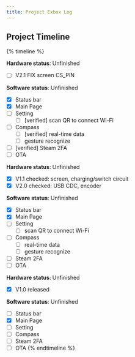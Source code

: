 ```yaml
---
title: Project Exbox Log
---
```


## Project Timeline
{% timeline %}
<!-- node 2024 年 5 月 10 日 -->
**Hardware status**: Unfinished

- [ ] V2.1 FIX screen CS_PIN

**Software status**: Unfinished

- [x] Status bar
- [x] Main Page
- [ ] Setting
  - [ ] [verified] scan QR to connect Wi-Fi 
- [ ] Compass
  - [ ] [verified] real-time data
  - [ ] gesture recognize
- [ ] [verified] Steam 2FA
- [ ] OTA

<!-- node 2024 年 4 月 10 日 -->
**Hardware status**: Unfinished

- [x] V1.1 checked: screen, charging/switch circuit
- [x] V2.0 checked: USB CDC, encoder

**Software status**: Unfinished

- [x] Status bar
- [x] Main Page
- [ ] Setting
  - [ ] scan QR to connect Wi-Fi 
- [ ] Compass
  - [ ] real-time data
  - [ ] gesture recognize
- [ ] Steam 2FA
- [ ] OTA

<!-- node 2024 年 4 月 5 日 -->
**Hardware status**: Unfinished

- [x] V1.0 released

**Software status**: Unfinished

- [ ] Status bar
- [x] Main Page
- [ ] Setting
- [ ] Compass
- [ ] Steam 2FA
- [ ] OTA
{% endtimeline %}
